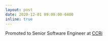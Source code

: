 ```yaml
---
layout: post
date: 2020-12-01 09:00:00-0400
inline: true
---
```


Promoted to Senior Software Engineer at [CCRi][1]


[1]: https://ccri.com/

